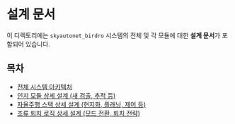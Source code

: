 # 설계 문서

이 디렉토리에는 `skyautonet_birdro` 시스템의 전체 및 각 모듈에 대한 **설계 문서**가 포함되어 있습니다.

## 목차

* [전체 시스템 아키텍처](./system_architecture.md)
* [인지 모듈 상세 설계 (새 검출, 추적 등)](./perception_module_design.md)
* [자율주행 스택 상세 설계 (현지화, 플래닝, 제어 등)](./autonomy_stack_design.md)
* [조류 퇴치 로직 상세 설계 (모드 전환, 퇴치 전략)](./deterrence_logic_design.md)